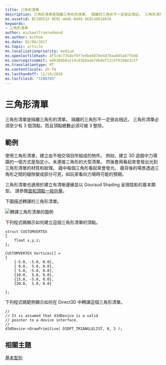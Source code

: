 ```yaml
---
title: 三角形清單
description: 三角形清單是隔離三角形的清單。 隔離的三角形不一定彼此相近。 三角形清單必須至少有 3 個頂點，而且頂點總數必須可被 3 整除。
ms.assetid: BC50D532-9E9C-4AAE-B466-9E8C4AD1862A
keywords:
- 三角形清單
author: michaelfromredmond
ms.author: mithom
ms.date: 02/08/2017
ms.topic: article
ms.localizationpriority: medium
ms.openlocfilehash: 4f5c8c7354ef0f7e9bd4878e4d78aa045ab7fbd0
ms.sourcegitcommit: ed0304b8a214c03b8aab74b8ef12c9f82b8e3c5f
ms.translationtype: MT
ms.contentlocale: zh-TW
ms.lasthandoff: 11/19/2018
ms.locfileid: "7280783"
---
```

# <a name="triangle-lists"></a>三角形清單


三角形清單是隔離三角形的清單。 隔離的三角形不一定彼此相近。 三角形清單必須至少有 3 個頂點，而且頂點總數必須可被 3 整除。

## <a name="span-idexamplespanspan-idexamplespanspan-idexamplespanexample"></a><span id="Example"></span><span id="example"></span><span id="EXAMPLE"></span>範例


使用三角形清單，建立由不相交項目所組成的物件。 例如，建立 3D 遊戲中力場牆的一個方式是指定小、未連接三角形的大型清單。 然後套用看起來會發出光到三角形清單的材質和紋理。 牆中每個三角形看起來會發光。 牆背後的場景透過三角形之間的縫隙變成部分可見，如玩家看向力場時可能的預期。

三角形清單也適用於建立有清晰邊緣並以 Gouraud Shading 呈現陰影的基本類型。 請參閱[面和頂點一般向量](face-and-vertex-normal-vectors.md)。

下圖描述轉譯的三角形清單。

![轉譯三角形清單的圖例](images/trilist.png)

下列程式碼顯示如何建立這個三角形清單的頂點。

```
struct CUSTOMVERTEX
{
    float x,y,z;
};

CUSTOMVERTEX Vertices[] = 
{
    {-5.0, -5.0, 0.0},
    { 0.0,  5.0, 0.0},
    { 5.0, -5.0, 0.0},
    {10.0,  5.0, 0.0},
    {15.0, -5.0, 0.0},
    {20.0,  5.0, 0.0}

};
```

下列程式碼範例顯示如何在 Direct3D 中轉譯這個三角形清單。

```
//
// It is assumed that d3dDevice is a valid
// pointer to a device interface.
//
d3dDevice->DrawPrimitive( D3DPT_TRIANGLELIST, 0, 2 );
```

## <a name="span-idrelated-topicsspanrelated-topics"></a><span id="related-topics"></span>相關主題


[基本型別](primitives.md)

 

 




